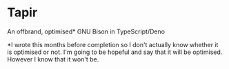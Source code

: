 # Tapir
An offbrand, optimised* GNU Bison in TypeScript/Deno

\*I wrote this months before completion so I don't actually know whether it is optimised or not. I'm going to be hopeful and say that it will be optimised. However I know that it won't be.
